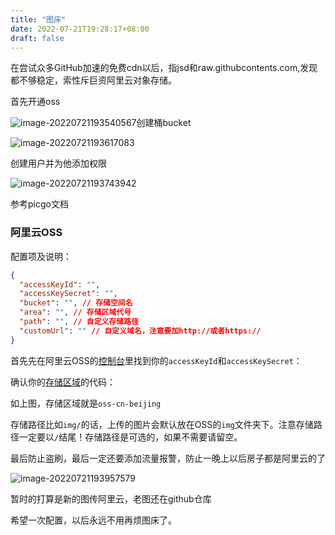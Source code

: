 ```yaml
---
title: "图床"
date: 2022-07-21T19:28:17+08:00
draft: false
---
```




在尝试众多GitHub加速的免费cdn以后，指jsd和raw.githubcontents.com,发现都不够稳定，索性斥巨资阿里云对象存储。



首先开通oss

![image-20220721193540567](https://charon-pic.oss-cn-hangzhou.aliyuncs.com/image-20220721193540567.png)创建桶bucket

![image-20220721193617083](https://charon-pic.oss-cn-hangzhou.aliyuncs.com/image-20220721193617083.png)

创建用户并为他添加权限

![image-20220721193743942](https://charon-pic.oss-cn-hangzhou.aliyuncs.com/image-20220721193743942.png)





参考picgo文档

###  阿里云OSS

配置项及说明：

```json
{
  "accessKeyId": "",
  "accessKeySecret": "",
  "bucket": "", // 存储空间名
  "area": "", // 存储区域代号
  "path": "", // 自定义存储路径
  "customUrl": "" // 自定义域名，注意要加http://或者https://
}
```



首先先在阿里云OSS的[控制台](https://usercenter.console.aliyun.com/#/manage/ak)里找到你的`accessKeyId`和`accessKeySecret`： 

确认你的[存储区域](https://www.alibabacloud.com/help/zh/doc-detail/31837.htm?spm=a2c63.p38356.a3.3.179112f0PBtYui)的代码：

如上图，存储区域就是`oss-cn-beijing`

存储路径比如`img/`的话，上传的图片会默认放在OSS的`img`文件夹下。注意存储路径一定要以`/`结尾！存储路径是可选的，如果不需要请留空。



最后防止盗刷，最后一定还要添加流量报警，防止一晚上以后房子都是阿里云的了

![image-20220721193957579](https://charon-pic.oss-cn-hangzhou.aliyuncs.com/image-20220721193957579.png)

暂时的打算是新的图传阿里云，老图还在github仓库

希望一次配置，以后永远不用再烦图床了。
